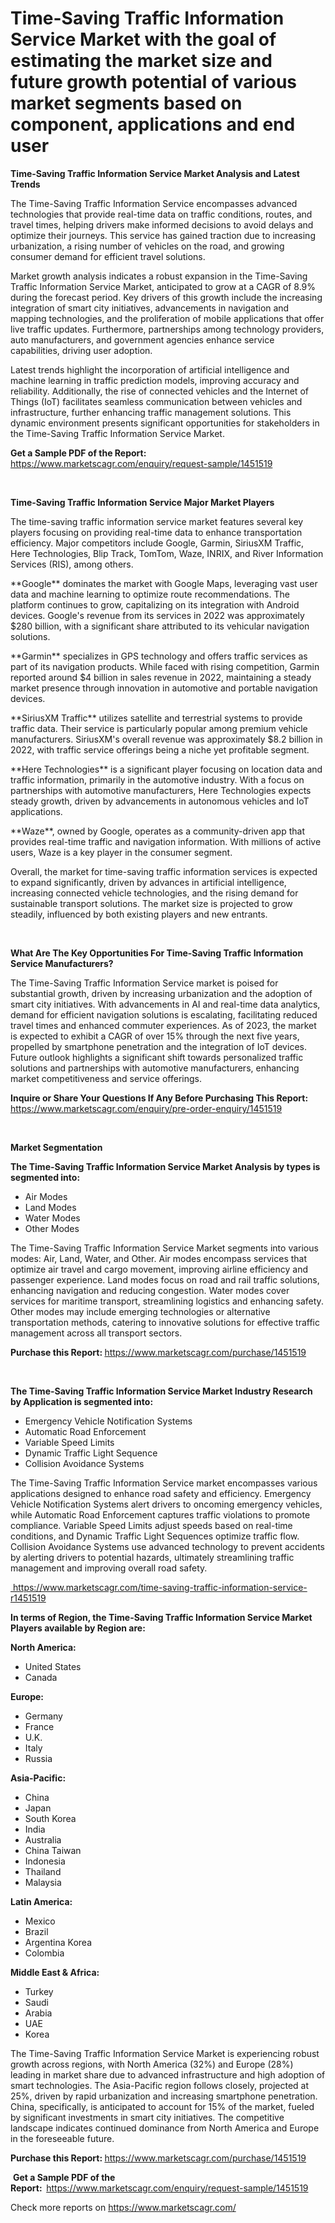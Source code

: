 <p><h1>Time-Saving Traffic Information Service Market with the goal of estimating the market size and future growth potential of various market segments based on component, applications and end user</h1></p><p><strong>Time-Saving Traffic Information Service Market Analysis and Latest Trends</strong></p>
<p><p>The Time-Saving Traffic Information Service encompasses advanced technologies that provide real-time data on traffic conditions, routes, and travel times, helping drivers make informed decisions to avoid delays and optimize their journeys. This service has gained traction due to increasing urbanization, a rising number of vehicles on the road, and growing consumer demand for efficient travel solutions.</p><p>Market growth analysis indicates a robust expansion in the Time-Saving Traffic Information Service Market, anticipated to grow at a CAGR of 8.9% during the forecast period. Key drivers of this growth include the increasing integration of smart city initiatives, advancements in navigation and mapping technologies, and the proliferation of mobile applications that offer live traffic updates. Furthermore, partnerships among technology providers, auto manufacturers, and government agencies enhance service capabilities, driving user adoption.</p><p>Latest trends highlight the incorporation of artificial intelligence and machine learning in traffic prediction models, improving accuracy and reliability. Additionally, the rise of connected vehicles and the Internet of Things (IoT) facilitates seamless communication between vehicles and infrastructure, further enhancing traffic management solutions. This dynamic environment presents significant opportunities for stakeholders in the Time-Saving Traffic Information Service Market.</p></p>
<p><strong>Get a Sample PDF of the Report:&nbsp;</strong> <a href="https://www.marketscagr.com/enquiry/request-sample/1451519?utm_campaign=3201&utm_medium=2&utm_source=Github&utm_content=ia&utm_term=11032025&utm_id=time-saving-traffic-information-service">https://www.marketscagr.com/enquiry/request-sample/1451519</a></p>
<p>&nbsp;</p>
<p><strong>Time-Saving Traffic Information Service Major Market Players</strong></p>
<p><p>The time-saving traffic information service market features several key players focusing on providing real-time data to enhance transportation efficiency. Major competitors include Google, Garmin, SiriusXM Traffic, Here Technologies, Blip Track, TomTom, Waze, INRIX, and River Information Services (RIS), among others.</p><p>**Google** dominates the market with Google Maps, leveraging vast user data and machine learning to optimize route recommendations. The platform continues to grow, capitalizing on its integration with Android devices. Google's revenue from its services in 2022 was approximately $280 billion, with a significant share attributed to its vehicular navigation solutions.</p><p>**Garmin** specializes in GPS technology and offers traffic services as part of its navigation products. While faced with rising competition, Garmin reported around $4 billion in sales revenue in 2022, maintaining a steady market presence through innovation in automotive and portable navigation devices.</p><p>**SiriusXM Traffic** utilizes satellite and terrestrial systems to provide traffic data. Their service is particularly popular among premium vehicle manufacturers. SiriusXM's overall revenue was approximately $8.2 billion in 2022, with traffic service offerings being a niche yet profitable segment.</p><p>**Here Technologies** is a significant player focusing on location data and traffic information, primarily in the automotive industry. With a focus on partnerships with automotive manufacturers, Here Technologies expects steady growth, driven by advancements in autonomous vehicles and IoT applications.</p><p>**Waze**, owned by Google, operates as a community-driven app that provides real-time traffic and navigation information. With millions of active users, Waze is a key player in the consumer segment.</p><p>Overall, the market for time-saving traffic information services is expected to expand significantly, driven by advances in artificial intelligence, increasing connected vehicle technologies, and the rising demand for sustainable transport solutions. The market size is projected to grow steadily, influenced by both existing players and new entrants.</p></p>
<p>&nbsp;</p>
<p><strong>What Are The Key Opportunities For Time-Saving Traffic Information Service Manufacturers?</strong></p>
<p><p>The Time-Saving Traffic Information Service market is poised for substantial growth, driven by increasing urbanization and the adoption of smart city initiatives. With advancements in AI and real-time data analytics, demand for efficient navigation solutions is escalating, facilitating reduced travel times and enhanced commuter experiences. As of 2023, the market is expected to exhibit a CAGR of over 15% through the next five years, propelled by smartphone penetration and the integration of IoT devices. Future outlook highlights a significant shift towards personalized traffic solutions and partnerships with automotive manufacturers, enhancing market competitiveness and service offerings.</p></p>
<p><strong>Inquire or Share Your Questions If Any Before Purchasing This Report:</strong> <a href="https://www.marketscagr.com/enquiry/pre-order-enquiry/1451519?utm_campaign=3201&utm_medium=2&utm_source=Github&utm_content=ia&utm_term=11032025&utm_id=time-saving-traffic-information-service">https://www.marketscagr.com/enquiry/pre-order-enquiry/1451519</a></p>
<p>&nbsp;</p>
<p><strong>Market Segmentation</strong></p>
<p><strong>The Time-Saving Traffic Information Service Market Analysis by types is segmented into:</strong></p>
<p><ul><li>Air Modes</li><li>Land Modes</li><li>Water Modes</li><li>Other Modes</li></ul></p>
<p><p>The Time-Saving Traffic Information Service Market segments into various modes: Air, Land, Water, and Other. Air modes encompass services that optimize air travel and cargo movement, improving airline efficiency and passenger experience. Land modes focus on road and rail traffic solutions, enhancing navigation and reducing congestion. Water modes cover services for maritime transport, streamlining logistics and enhancing safety. Other modes may include emerging technologies or alternative transportation methods, catering to innovative solutions for effective traffic management across all transport sectors.</p></p>
<p><strong>Purchase this Report:&nbsp;</strong><a href="https://www.marketscagr.com/purchase/1451519?utm_campaign=3201&utm_medium=2&utm_source=Github&utm_content=ia&utm_term=11032025&utm_id=time-saving-traffic-information-service">https://www.marketscagr.com/purchase/1451519</a></p>
<p>&nbsp;</p>
<p><strong>The Time-Saving Traffic Information Service Market Industry Research by Application is segmented into:</strong></p>
<p><ul><li>Emergency Vehicle Notification Systems</li><li>Automatic Road Enforcement</li><li>Variable Speed Limits</li><li>Dynamic Traffic Light Sequence</li><li>Collision Avoidance Systems</li></ul></p>
<p><p>The Time-Saving Traffic Information Service market encompasses various applications designed to enhance road safety and efficiency. Emergency Vehicle Notification Systems alert drivers to oncoming emergency vehicles, while Automatic Road Enforcement captures traffic violations to promote compliance. Variable Speed Limits adjust speeds based on real-time conditions, and Dynamic Traffic Light Sequences optimize traffic flow. Collision Avoidance Systems use advanced technology to prevent accidents by alerting drivers to potential hazards, ultimately streamlining traffic management and improving overall road safety.</p></p>
<p><a href="https://www.marketscagr.com/time-saving-traffic-information-service-r1451519?utm_campaign=3201&utm_medium=2&utm_source=Github&utm_content=ia&utm_term=11032025&utm_id=time-saving-traffic-information-service">&nbsp;https://www.marketscagr.com/time-saving-traffic-information-service-r1451519</a></p>
<p><strong>In terms of Region, the Time-Saving Traffic Information Service Market Players available by Region are:</strong></p>
<p>
    <p> <strong> North America: </strong>
        <ul>
            <li>United States</li>
            <li>Canada</li>
        </ul>
        </p> 
    <p> <strong> Europe: </strong>
        <ul>
            <li>Germany</li>
            <li>France</li>
            <li>U.K.</li>
            <li>Italy</li>
            <li>Russia</li>
        </ul>
        </p> 
    <p> <strong> Asia-Pacific: </strong>
        <ul>
            <li>China</li>
            <li>Japan</li>
            <li>South Korea</li>
            <li>India</li>
            <li>Australia</li>
            <li>China Taiwan</li>
            <li>Indonesia</li>
            <li>Thailand</li>
            <li>Malaysia</li>
        </ul>
        </p> 
    <p> <strong> Latin America: </strong>
        <ul>
            <li>Mexico</li>
            <li>Brazil</li>
            <li>Argentina Korea</li>
            <li>Colombia</li>
        </ul>
        </p> 
    <p> <strong> Middle East & Africa: </strong>
        <ul>
            <li>Turkey</li>
            <li>Saudi</li>
            <li>Arabia</li>
            <li>UAE</li>
            <li>Korea</li>
        </ul>
    </p>
    </p>
<p><p>The Time-Saving Traffic Information Service Market is experiencing robust growth across regions, with North America (32%) and Europe (28%) leading in market share due to advanced infrastructure and high adoption of smart technologies. The Asia-Pacific region follows closely, projected at 25%, driven by rapid urbanization and increasing smartphone penetration. China, specifically, is anticipated to account for 15% of the market, fueled by significant investments in smart city initiatives. The competitive landscape indicates continued dominance from North America and Europe in the foreseeable future.</p></p>
<p><strong>Purchase this Report: </strong><a href="https://www.marketscagr.com/purchase/1451519?utm_campaign=3201&utm_medium=2&utm_source=Github&utm_content=ia&utm_term=11032025&utm_id=time-saving-traffic-information-service">https://www.marketscagr.com/purchase/1451519</a></p>
<p>&nbsp;<strong>Get a Sample PDF of the Report:&nbsp;&nbsp;</strong><a href="https://www.marketscagr.com/enquiry/request-sample/1451519?utm_campaign=3201&utm_medium=2&utm_source=Github&utm_content=ia&utm_term=11032025&utm_id=time-saving-traffic-information-service">https://www.marketscagr.com/enquiry/request-sample/1451519</a></p>
<p><strong></strong></p>
<p>Check more reports on <a href="https://www.marketscagr.com/?utm_campaign=3201&utm_medium=2&utm_source=Github&utm_content=ia&utm_term=11032025&utm_id=time-saving-traffic-information-service">https://www.marketscagr.com/</a></p>